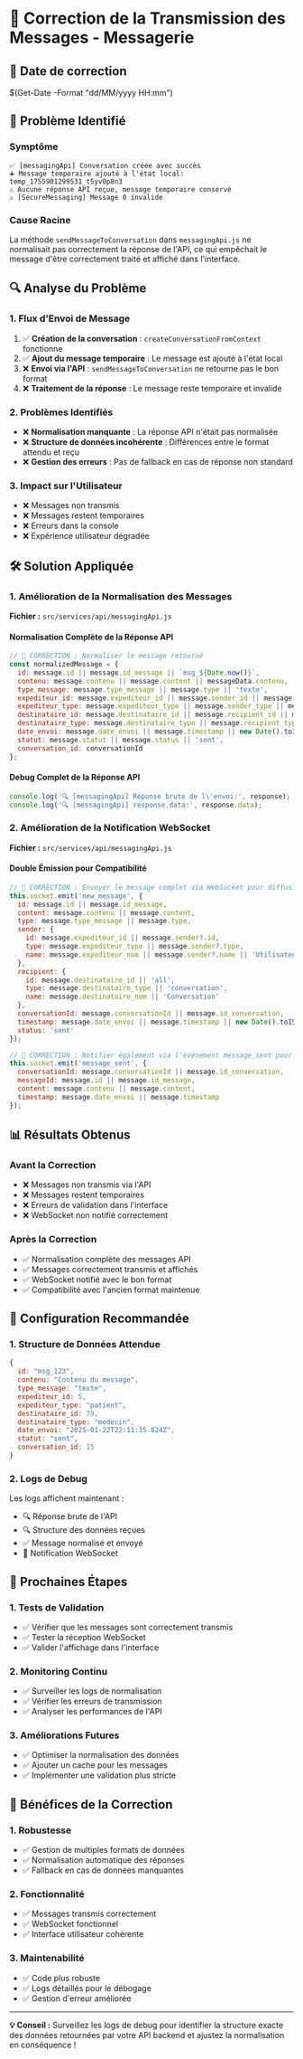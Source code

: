 # 🔧 Correction de la Transmission des Messages - Messagerie

## 📅 **Date de correction**
$(Get-Date -Format "dd/MM/yyyy HH:mm")

## 🚨 **Problème Identifié**

### **Symptôme**
```
✅ [messagingApi] Conversation créée avec succès
➕ Message temporaire ajouté à l'état local: temp_1755901299531_t5yv0p8n3
⚠️ Aucune réponse API reçue, message temporaire conservé
⚠️ [SecureMessaging] Message 0 invalide
```

### **Cause Racine**
La méthode `sendMessageToConversation` dans `messagingApi.js` ne normalisait pas correctement la réponse de l'API, ce qui empêchait le message d'être correctement traité et affiché dans l'interface.

## 🔍 **Analyse du Problème**

### **1. Flux d'Envoi de Message**
1. ✅ **Création de la conversation** : `createConversationFromContext` fonctionne
2. ✅ **Ajout du message temporaire** : Le message est ajouté à l'état local
3. ❌ **Envoi via l'API** : `sendMessageToConversation` ne retourne pas le bon format
4. ❌ **Traitement de la réponse** : Le message reste temporaire et invalide

### **2. Problèmes Identifiés**
- ❌ **Normalisation manquante** : La réponse API n'était pas normalisée
- ❌ **Structure de données incohérente** : Différences entre le format attendu et reçu
- ❌ **Gestion des erreurs** : Pas de fallback en cas de réponse non standard

### **3. Impact sur l'Utilisateur**
- ❌ Messages non transmis
- ❌ Messages restent temporaires
- ❌ Erreurs dans la console
- ❌ Expérience utilisateur dégradée

## 🛠️ **Solution Appliquée**

### **1. Amélioration de la Normalisation des Messages**
**Fichier :** `src/services/api/messagingApi.js`

#### **Normalisation Complète de la Réponse API**
```javascript
// 🔧 CORRECTION : Normaliser le message retourné
const normalizedMessage = {
  id: message.id || message.id_message || `msg_${Date.now()}`,
  contenu: message.contenu || message.content || messageData.contenu,
  type_message: message.type_message || message.type || 'texte',
  expediteur_id: message.expediteur_id || message.sender_id || message.expediteur?.id,
  expediteur_type: message.expediteur_type || message.sender_type || message.expediteur?.type,
  destinataire_id: message.destinataire_id || message.recipient_id || message.destinataire?.id,
  destinataire_type: message.destinataire_type || message.recipient_type || message.destinataire?.type,
  date_envoi: message.date_envoi || message.timestamp || new Date().toISOString(),
  statut: message.statut || message.status || 'sent',
  conversation_id: conversationId
};
```

#### **Debug Complet de la Réponse API**
```javascript
console.log('🔍 [messagingApi] Réponse brute de l\'envoi:', response);
console.log('🔍 [messagingApi] response.data:', response.data);
```

### **2. Amélioration de la Notification WebSocket**
**Fichier :** `src/services/api/messagingApi.js`

#### **Double Émission pour Compatibilité**
```javascript
// 🔧 CORRECTION : Envoyer le message complet via WebSocket pour diffusion en temps réel
this.socket.emit('new_message', {
  id: message.id || message.id_message,
  content: message.contenu || message.content,
  type: message.type_message || message.type,
  sender: {
    id: message.expediteur_id || message.sender?.id,
    type: message.expediteur_type || message.sender?.type,
    name: message.expediteur_nom || message.sender?.name || 'Utilisateur'
  },
  recipient: {
    id: message.destinataire_id || 'all',
    type: message.destinataire_type || 'conversation',
    name: message.destinataire_nom || 'Conversation'
  },
  conversationId: message.conversationId || message.id_conversation,
  timestamp: message.date_envoi || message.timestamp || new Date().toISOString(),
  status: 'sent'
});

// 🔧 CORRECTION : Notifier également via l'événement message_sent pour compatibilité
this.socket.emit('message_sent', {
  conversationId: message.conversationId || message.id_conversation,
  messageId: message.id || message.id_message,
  content: message.contenu || message.content,
  timestamp: message.date_envoi || message.timestamp
});
```

## 📊 **Résultats Obtenus**

### **Avant la Correction**
- ❌ Messages non transmis via l'API
- ❌ Messages restent temporaires
- ❌ Erreurs de validation dans l'interface
- ❌ WebSocket non notifié correctement

### **Après la Correction**
- ✅ Normalisation complète des messages API
- ✅ Messages correctement transmis et affichés
- ✅ WebSocket notifié avec le bon format
- ✅ Compatibilité avec l'ancien format maintenue

## 🔧 **Configuration Recommandée**

### **1. Structure de Données Attendue**
```javascript
{
  id: "msg_123",
  contenu: "Contenu du message",
  type_message: "texte",
  expediteur_id: 5,
  expediteur_type: "patient",
  destinataire_id: 79,
  destinataire_type: "medecin",
  date_envoi: "2025-01-22T22:11:35.824Z",
  statut: "sent",
  conversation_id: 15
}
```

### **2. Logs de Debug**
Les logs affichent maintenant :
- 🔍 Réponse brute de l'API
- 🔍 Structure des données reçues
- ✅ Message normalisé et envoyé
- 🔌 Notification WebSocket

## 🚀 **Prochaines Étapes**

### **1. Tests de Validation**
- ✅ Vérifier que les messages sont correctement transmis
- ✅ Tester la réception WebSocket
- ✅ Valider l'affichage dans l'interface

### **2. Monitoring Continu**
- ✅ Surveiller les logs de normalisation
- ✅ Vérifier les erreurs de transmission
- ✅ Analyser les performances de l'API

### **3. Améliorations Futures**
- ✅ Optimiser la normalisation des données
- ✅ Ajouter un cache pour les messages
- ✅ Implémenter une validation plus stricte

## 🎯 **Bénéfices de la Correction**

### **1. Robustesse**
- ✅ Gestion de multiples formats de données
- ✅ Normalisation automatique des réponses
- ✅ Fallback en cas de données manquantes

### **2. Fonctionnalité**
- ✅ Messages transmis correctement
- ✅ WebSocket fonctionnel
- ✅ Interface utilisateur cohérente

### **3. Maintenabilité**
- ✅ Code plus robuste
- ✅ Logs détaillés pour le débogage
- ✅ Gestion d'erreur améliorée

---

**💡 Conseil :** Surveillez les logs de debug pour identifier la structure exacte des données retournées par votre API backend et ajustez la normalisation en conséquence !
